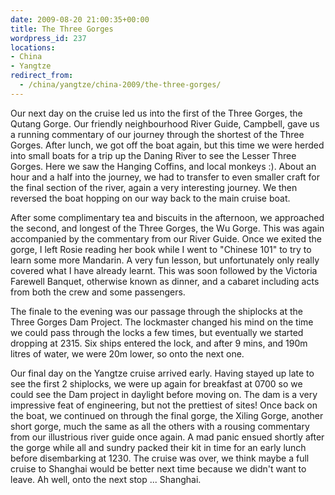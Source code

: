 ```yaml
---
date: 2009-08-20 21:00:35+00:00
title: The Three Gorges
wordpress_id: 237
locations:
- China
- Yangtze
redirect_from:
  - /china/yangtze/china-2009/the-three-gorges/
---
```


Our next day on the cruise led us into the first of the Three Gorges, the Qutang Gorge. Our friendly neighbourhood River Guide, Campbell, gave us a running commentary of our journey through the shortest of the Three Gorges. After lunch, we got off the boat again, but this time we were herded into small boats for a trip up the Daning River to see the Lesser Three Gorges. Here we saw the Hanging Coffins, and local monkeys :). About an hour and a half into the journey, we had to transfer to even smaller craft for the final section of the river, again a very interesting journey. We then reversed the boat hopping on our way back to the main cruise boat.



After some complimentary tea and biscuits in the afternoon, we approached the second, and longest of the Three Gorges, the Wu Gorge. This was again accompanied by the commentary from our River Guide. Once we exited the gorge, I left Rosie reading her book while I went to "Chinese 101" to try to learn some more Mandarin. A very fun lesson, but unfortunately only really covered what I have already learnt. This was soon followed by the Victoria Farewell Banquet, otherwise known as dinner, and a cabaret including acts from both the crew and some passengers.



The finale to the evening was our passage through the shiplocks at the Three Gorges Dam Project. The lockmaster changed his mind on the time we could pass through the locks a few times, but eventually we started dropping at 2315. Six ships entered the lock, and after 9 mins, and 190m litres of water, we were 20m lower, so onto the next one.



Our final day on the Yangtze cruise arrived early. Having stayed up late to see the first 2 shiplocks, we were up again for breakfast at 0700 so we could see the Dam project in daylight before moving on. The dam is a very impressive feat of engineering, but not the prettiest of sites! Once back on the boat, we continued on through the final gorge, the Xiling Gorge, another short gorge, much the same as all the others with a rousing commentary from our illustrious river guide once again. A mad panic ensued shortly after the gorge while all and sundry packed their kit in time for an early lunch before disembarking at 1230. The cruise was over, we think maybe a full cruise to Shanghai would be better next time because we didn't want to leave. Ah well, onto the next stop ... Shanghai.

